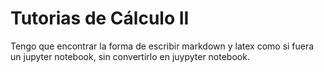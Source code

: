 # Tutorias de Cálculo II

Tengo que encontrar la forma de escribir markdown y latex como si fuera un jupyter notebook, sin convertirlo en juypyter notebook.
